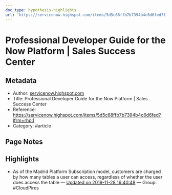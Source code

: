 ```yaml
---
doc_type: hypothesis-highlights
url: 'https://servicenow.highspot.com/items/5d5c68ffb7b7394b4c6d6fed?lfrm=rhp.1'
---
```


# Professional Developer Guide for the Now Platform | Sales Success Center

## Metadata
- Author: [servicenow.highspot.com]()
- Title: Professional Developer Guide for the Now Platform | Sales Success Center
- Reference: https://servicenow.highspot.com/items/5d5c68ffb7b7394b4c6d6fed?lfrm=rhp.1
- Category: #article

## Page Notes
## Highlights
- As of the Madrid Platform Subscription model, customers are charged by how many tables a user can access, regardless of whether the user does access the table — [Updated on 2019-11-28 16:40:48](https://hyp.is/vdQ5FBInEeq49L-ozanQUQ/servicenow.highspot.com/items/5d5c68ffb7b7394b4c6d6fed?lfrm=rhp.1) — Group: #CloudPires



